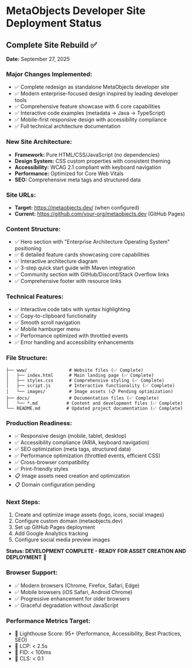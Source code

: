 # MetaObjects Developer Site Deployment Status

## Complete Site Rebuild ✅

**Date:** September 27, 2025

### Major Changes Implemented:
- ✅ Complete redesign as standalone MetaObjects developer site
- ✅ Modern enterprise-focused design inspired by leading developer tools
- ✅ Comprehensive feature showcase with 6 core capabilities
- ✅ Interactive code examples (metadata → Java → TypeScript)
- ✅ Mobile-first responsive design with accessibility compliance
- ✅ Full technical architecture documentation

### New Site Architecture:
- **Framework:** Pure HTML/CSS/JavaScript (no dependencies)
- **Design System:** CSS custom properties with consistent theming
- **Accessibility:** WCAG 2.1 compliant with keyboard navigation
- **Performance:** Optimized for Core Web Vitals
- **SEO:** Comprehensive meta tags and structured data

### Site URLs:
- **Target:** https://metaobjects.dev/ (when configured)
- **Current:** https://github.com/your-org/metaobjects.dev (GitHub Pages)

### Content Structure:
- ✅ Hero section with "Enterprise Architecture Operating System" positioning
- ✅ 6 detailed feature cards showcasing core capabilities
- ✅ Interactive architecture diagram
- ✅ 3-step quick start guide with Maven integration
- ✅ Community section with GitHub/Discord/Stack Overflow links
- ✅ Comprehensive footer with resource links

### Technical Features:
- ✅ Interactive code tabs with syntax highlighting
- ✅ Copy-to-clipboard functionality
- ✅ Smooth scroll navigation
- ✅ Mobile hamburger menu
- ✅ Performance optimized with throttled events
- ✅ Error handling and accessibility enhancements

### File Structure:
```
├── www/                # Website files (✅ Complete)
│   ├── index.html      # Main landing page (✅ Complete)
│   ├── styles.css      # Comprehensive styling (✅ Complete)
│   ├── script.js       # Interactive functionality (✅ Complete)
│   └── images/         # Image assets (📋 Pending optimization)
├── docs/               # Documentation files (✅ Complete)
│   └── *.md           # Content and development files (✅ Complete)
└── README.md          # Updated project documentation (✅ Complete)
```

### Production Readiness:
- ✅ Responsive design (mobile, tablet, desktop)
- ✅ Accessibility compliance (ARIA, keyboard navigation)
- ✅ SEO optimization (meta tags, structured data)
- ✅ Performance optimization (throttled events, efficient CSS)
- ✅ Cross-browser compatibility
- ✅ Print-friendly styles
- 📋 Image assets need creation and optimization
- 📋 Domain configuration pending

### Next Steps:
1. Create and optimize image assets (logo, icons, social images)
2. Configure custom domain (metaobjects.dev)
3. Set up GitHub Pages deployment
4. Add Google Analytics tracking
5. Configure social media preview images

**Status: DEVELOPMENT COMPLETE - READY FOR ASSET CREATION AND DEPLOYMENT** 🚀

### Browser Support:
- ✅ Modern browsers (Chrome, Firefox, Safari, Edge)
- ✅ Mobile browsers (iOS Safari, Android Chrome)
- ✅ Progressive enhancement for older browsers
- ✅ Graceful degradation without JavaScript

### Performance Metrics Target:
- 🎯 Lighthouse Score: 95+ (Performance, Accessibility, Best Practices, SEO)
- 🎯 LCP: < 2.5s
- 🎯 FID: < 100ms
- 🎯 CLS: < 0.1